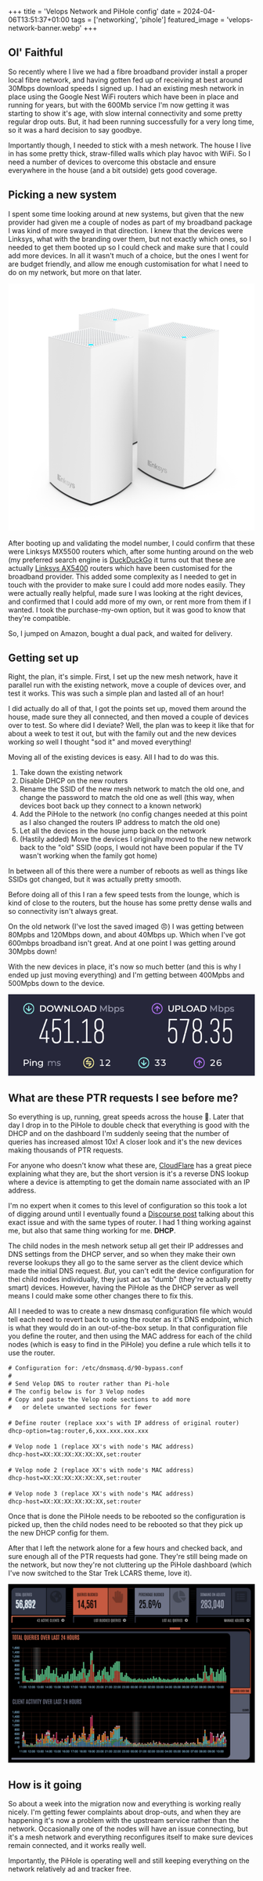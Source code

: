 +++
title = 'Velops Network and PiHole config'
date = 2024-04-06T13:51:37+01:00
tags = ['networking', 'pihole']
featured_image = 'velops-network-banner.webp'
+++
## Ol' Faithful

So recently where I live we had a fibre broadband provider install a proper local fibre network, and having gotten fed up of receiving at best around 30Mbps download speeds I signed up. I had an existing mesh network in place using the Google Nest WiFi routers which have been in place and running for years, but with the 600Mb service I'm now getting it was starting to show it's age, with slow internal connectivity and some pretty regular drop outs. But, it had been running successfully for a very long time, so it was a hard decision to say goodbye.

Importantly though, I needed to stick with a mesh network. The house I live in has some pretty thick, straw-filled walls which play havoc with WiFi. So I need a number of devices to overcome this obstacle and ensure everywhere in the house (and a bit outside) gets good coverage.

## Picking a new system

I spent some time looking around at new systems, but given that the new provider had given me a couple of nodes as part of my broadband package I was kind of more swayed in that direction. I knew that the devices were Linksys, what with the branding over them, but not exactly which ones, so I needed to get them booted up so I could check and make sure that I could add more devices. In all it wasn't much of a choice, but the ones I went for are budget friendly, and allow me enough customisation for what I need to do on my network, but more on that later.

![Velops Nodes](velops-nodes.png "Linksys AX5400 nodes")

After booting up and validating the model number, I could confirm that these were Linksys MX5500 routers which, after some hunting around on the web (my preferred search engine is [DuckDuckGo](https://duckduckgo.com) it turns out that these are actually [Linksys AX5400](https://www.linksys.com/gb/support-product/?sku=MX5502-KE) routers which have been customised for the broadband provider. This added some complexity as I needed to get in touch with the provider to make sure I could add more nodes easily. They were actually really helpful, made sure I was looking at the right devices, and confirmed that I could add more of my own, or rent more from them if I wanted. I took the purchase-my-own option, but it was good to know that they're compatible.

So, I jumped on Amazon, bought a dual pack, and waited for delivery.

## Getting set up

Right, the plan, it's simple. First, I set up the new mesh network, have it parallel run with the existing network, move a couple of devices over, and test it works. This was such a simple plan and lasted all of an hour!

I did actually do all of that, I got the points set up, moved them around the house, made sure they all connected, and then moved a couple of devices over to test. So where did I deviate? Well, the plan was to keep it like that for about a week to test it out, but with the family out and the new devices working _so_ well I thought "sod it" and moved everything!

Moving all of the existing devices is easy. All I had to do was this.

1. Take down the existing network
2. Disable DHCP on the new routers
3. Rename the SSID of the new mesh network to match the old one, and change the password to match the old one as well (this way, when devices boot back up they connect to a known network)
4. Add the PiHole to the network (no config changes needed at this point as I also changed the routers IP address to match the old one)
5. Let all the devices in the house jump back on the network
6. (Hastily added) Move the devices I originally moved to the new network back to the "old" SSID (oops, I would not have been popular if the TV wasn't working when the family got home)

In between all of this there were a number of reboots as well as things like SSIDs got changed, but it was actually pretty smooth.

Before doing all of this I ran a few speed tests from the lounge, which is kind of close to the routers, but the house has some pretty dense walls and so connectivity isn't always great.

On the old network (I've lost the saved imaged :angry:) I was getting between 80Mpbs and 120Mbps down, and about 40Mbps up. Which when I've got 600mbps broadband isn't great. And at one point I was getting around 30Mpbs down!

With the new devices in place, it's now so much better (and this is why I ended up just moving everything) and I'm getting between 400Mpbs and 500Mpbs down to the device.

![Speed test with new devices](speedtest.png "Running on the new devices I'm getting 450Mbps download, 578Mpbs upload to the device")

## What are these PTR requests I see before me?

So everything is up, running, great speeds across the house :partying_face:. Later that day I drop in to the PiHole to double check that everything is good with the DHCP and on the dashboard I'm suddenly seeing that the number of queries has increased almost 10x! A closer look and it's the new devices making thousands of PTR requests.

For anyone who doesn't know what these are, [CloudFlare](https://www.cloudflare.com/en-gb/learning/dns/dns-records/dns-ptr-record/) has a great piece explaining what they are, but the short version is it's a reverse DNS lookup where a device is attempting to get the domain name associated with an IP address.

I'm no expert when it comes to this level of configuration so this took a lot of digging around until I eventually found a [Discourse post](https://discourse.pi-hole.net/t/fix-velop-mesh-flooding-pi-hole-with-ptr-requests/61381) talking about this exact issue and with the same types of router. I had 1 thing working against me, but also that same thing working for me. **DHCP**.

The child nodes in the mesh network setup all get their IP addresses and DNS settings from the DHCP server, and so when they make their own reverse lookups they all go to the same server as the client device which made the initial DNS request. _But_, you can't edit the device configuration for thei child nodes individually, they just act as "dumb" (they're actually pretty smart) devices. However, having the PiHole as the DHCP server as well means I could make some other changes there to fix this.

All I needed to was to create a new dnsmasq configuration file which would tell each need to revert back to using the router as it's DNS endpoint, which is what they would do in an out-of-the-box setup. In that configuration file you define the router, and then using the MAC address for each of the child nodes (which is easy to find in the PiHole) you define a rule which tells it to use the router.

```lighttpd
# Configuration for: /etc/dnsmasq.d/90-bypass.conf
# 
# Send Velop DNS to router rather than Pi-hole
# The config below is for 3 Velop nodes
# Copy and paste the Velop node sections to add more
#   or delete unwanted sections for fewer

# Define router (replace xxx's with IP address of original router)
dhcp-option=tag:router,6,xxx.xxx.xxx.xxx

# Velop node 1 (replace XX's with node's MAC address)
dhcp-host=XX:XX:XX:XX:XX:XX,set:router

# Velop node 2 (replace XX's with node's MAC address)
dhcp-host=XX:XX:XX:XX:XX:XX,set:router

# Velop node 3 (replace XX's with node's MAC address)
dhcp-host=XX:XX:XX:XX:XX:XX,set:router
```

Once that is done the PiHole needs to be rebooted so the configuration is picked up, then the child nodes need to be rebooted so that they pick up the new DHCP config for them.

After that I left the network alone for a few hours and checked back, and sure enough all of the PTR requests had gone. They're still being made on the network, but now they're not cluttering up the PiHole dashboard (which I've now switched to the Star Trek LCARS theme, love it).

![PiHole dashboard](pihole.png "PiHole showing current activity")

## How is it going

So about a week into the migration now and everything is working really nicely. I'm getting fewer complaints about drop-outs, and when they are happening it's now a problem with the upstream service rather than the network. Occasionally one of the nodes will have an issue connecting, but it's a mesh network and everything reconfigures itself to make sure devices remain connected, and it works really well.

Importantly, the PiHole is operating well and still keeping everything on the network relatively ad and tracker free.

